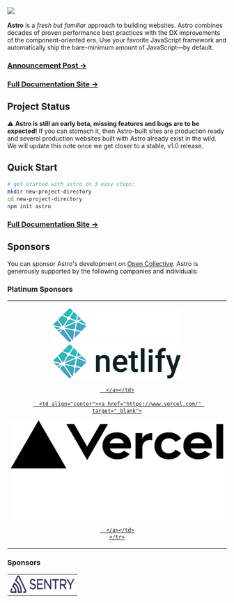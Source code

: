 <img src="https://github.com/withastro/astro/blob/main/assets/social/banner.jpg?raw=true" />

**Astro** is a _fresh but familiar_ approach to building websites. Astro combines decades of proven performance best practices with the DX improvements of the component-oriented era. Use your favorite JavaScript framework and automatically ship the bare-minimum amount of JavaScript—by default.


### [Announcement Post →](https://astro.build/blog/introducing-astro)

### [Full Documentation Site →](https://docs.astro.build/)

## Project Status

⚠️ **Astro is still an early beta, missing features and bugs are to be expected!** If you can stomach it, then Astro-built sites are production ready and several production websites built with Astro already exist in the wild. We will update this note once we get closer to a stable, v1.0 release.

## Quick Start

```bash
# get started with astro in 3 easy steps:
mkdir new-project-directory
cd new-project-directory
npm init astro
```

### [Full Documentation Site →](https://docs.astro.build/)

## Sponsors

You can sponsor Astro's development on [Open Collective][oc]. Astro is generously supported by the following companies and individuals:

### Platinum Sponsors

<table>
  <tbody>
    <tr>
      <td align="center">
        <a href="https://www.netlify.com/" target="_blank">

![Netlify](https://raw.githubusercontent.com/withastro/astro/main/.github/assets/netlify-dark.svg#gh-dark-mode-only)![Netlify](https://raw.githubusercontent.com/withastro/astro/main/.github/assets/netlify.svg#gh-light-mode-only)

      </a></td>

      <td align="center"><a href="https://www.vercel.com/" target="_blank">

![Vercel](https://raw.githubusercontent.com/withastro/astro/main/.github/assets/vercel.svg#gh-light-mode-only)![Vercel](https://raw.githubusercontent.com/withastro/astro/main/.github/assets/vercel-dark.svg#gh-dark-mode-only)

      </a></td>
    </tr>
  </tbody>
</table>

### Sponsors

<table>
  <tbody>
    <tr>
      <td align="center"><a href="https://sentry.io" target="_blank"><img width="147" height="40" src="https://raw.githubusercontent.com/withastro/astro/main/.github/assets/sentry.svg" alt="Sentry" /></a></td>
    </tr>
  </tbody>
</table>

[oc]: https://opencollective.com/astrodotbuild
